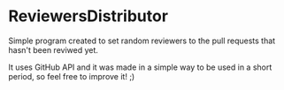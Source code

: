 # ReviewersDistributor
Simple program created to set random reviewers to the pull requests that hasn't been reviwed yet.

It uses GitHub API and it was made in a simple way to be used in a short period, so feel free to improve it! ;)
